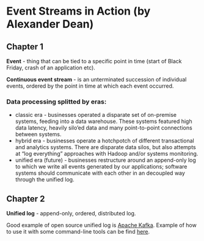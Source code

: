 # Event Streams in Action (by Alexander Dean)

## Chapter 1

**Event** - thing that can be tied to a specific point in time (start of Black Friday, crash of an application etc).

**Continuous event stream** - is an unterminated succession of individual events, ordered by the point in time at which each event occurred.

### Data processing splitted by eras:
* classic era - businesses operated a disparate set of on-premise systems, feeding into a data warehouse. These systems featured high data latency, heavily silo’ed data and many point-to-point connections between systems.
* hybrid era - businesses operate a hotchpotch of different transactional and analytics systems. There are disparate data silos, but also attempts at “log everything” approaches with Hadoop and/or systems monitoring.
* unified era (future) - businesses restructure around an append-only log to which we write all events generated by our applications; software systems should communicate with each other in an decoupled way through the unified log.

## Chapter 2

**Unified log** - append-only, ordered, distributed log.

Good example of open source unified log is [Apache Kafka](https://kafka.apache.org/). Example of how to use it with some command-line tools can be find [here](https://gist.github.com/pkafel/7cca260427532bf64c58407964c623d2).
